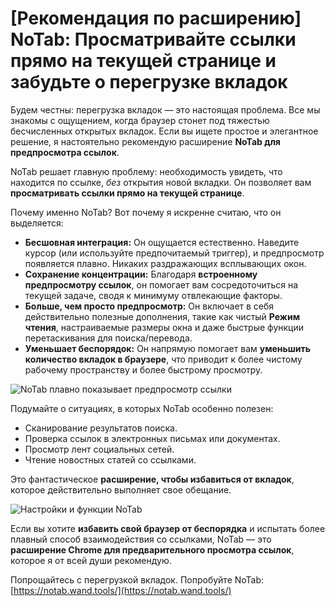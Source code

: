 # [Рекомендация по расширению] NoTab: Просматривайте ссылки прямо на текущей странице и забудьте о перегрузке вкладок

Будем честны: перегрузка вкладок — это настоящая проблема. Все мы знакомы с ощущением, когда браузер стонет под тяжестью бесчисленных открытых вкладок. Если вы ищете простое и элегантное решение, я настоятельно рекомендую расширение **NoTab для предпросмотра ссылок**.

NoTab решает главную проблему: необходимость увидеть, что находится по ссылке, *без* открытия новой вкладки. Он позволяет вам **просматривать ссылки прямо на текущей странице**.

Почему именно NoTab? Вот почему я искренне считаю, что он выделяется:

*   **Бесшовная интеграция:** Он ощущается естественно. Наведите курсор (или используйте предпочитаемый триггер), и предпросмотр появляется плавно. Никаких раздражающих всплывающих окон.
*   **Сохранение концентрации:** Благодаря **встроенному предпросмотру ссылок**, он помогает вам сосредоточиться на текущей задаче, сводя к минимуму отвлекающие факторы.
*   **Больше, чем просто предпросмотр:** Он включает в себя действительно полезные дополнения, такие как чистый **Режим чтения**, настраиваемые размеры окна и даже быстрые функции перетаскивания для поиска/перевода.
*   **Уменьшает беспорядок:** Он напрямую помогает вам **уменьшить количество вкладок в браузере**, что приводит к более чистому рабочему пространству и более быстрому просмотру.

![NoTab плавно показывает предпросмотр ссылки](images/notab1.png)

Подумайте о ситуациях, в которых NoTab особенно полезен:
*   Сканирование результатов поиска.
*   Проверка ссылок в электронных письмах или документах.
*   Просмотр лент социальных сетей.
*   Чтение новостных статей со ссылками.

Это фантастическое **расширение, чтобы избавиться от вкладок**, которое действительно выполняет свое обещание.

![Настройки и функции NoTab](images/notab2.png)

Если вы хотите **избавить свой браузер от беспорядка** и испытать более плавный способ взаимодействия со ссылками, NoTab — это **расширение Chrome для предварительного просмотра ссылок**, которое я от всей души рекомендую.

Попрощайтесь с перегрузкой вкладок. Попробуйте NoTab: [https://notab.wand.tools/](https://notab.wand.tools/)
